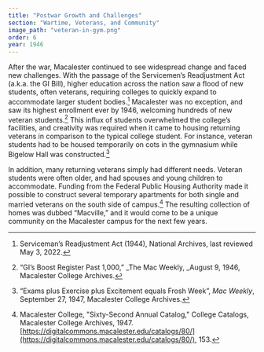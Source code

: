 ```yaml
---
title: "Postwar Growth and Challenges"
section: "Wartime, Veterans, and Community"
image_path: "veteran-in-gym.png"
order: 6
year: 1946
---
```


After the war, Macalester continued to see widespread change and faced new challenges. With the passage of the Servicemen’s Readjustment Act (a.k.a. the GI Bill), higher education across the nation saw a flood of new students, often veterans, requiring colleges to quickly expand to accommodate larger student bodies.[^1] Macalester was no exception, and saw its highest enrollment ever by 1946, welcoming hundreds of new veteran students.[^2] This influx of students overwhelmed the college’s facilities, and creativity was required when it came to housing returning veterans in comparison to the typical college student. For instance, veteran students had to be housed temporarily on cots in the gymnasium while Bigelow Hall was constructed.[^3] 

In addition, many returning veterans simply had different needs. Veteran students were often older, and had spouses and young children to accommodate. Funding from the Federal Public Housing Authority made it possible to construct several temporary apartments for both single and married veterans on the south side of campus.[^4] The resulting collection of homes was dubbed “Macville,” and it would come to be a unique community on the Macalester campus for the next few years. 


[^1]:
     Serviceman’s Readjustment Act (1944), National Archives, last reviewed May 3, 2022.

[^2]:
     “GI’s Boost Register Past 1,000,” _The Mac Weekly, _August 9, 1946, Macalester College Archives.

[^3]:
     “Exams plus Exercise plus Excitement equals Frosh Week”, _Mac Weekly_, September 27, 1947, Macalester College Archives.

[^4]:
     Macalester College, "Sixty-Second Annual Catalog," College Catalogs, Macalester College Archives, 1947. [https://digitalcommons.macalester.edu/catalogs/80/](https://digitalcommons.macalester.edu/catalogs/80/), 153.
